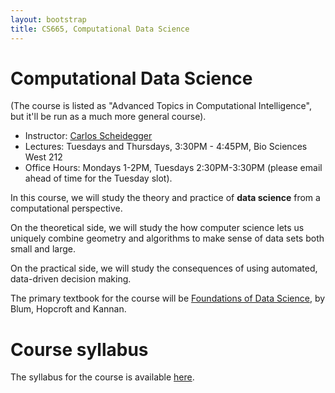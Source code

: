 ```yaml
---
layout: bootstrap
title: CS665, Computational Data Science
---
```


# Computational Data Science

(The course is listed as "Advanced Topics in Computational
Intelligence", but it'll be run as a much more general course).

* Instructor: [Carlos Scheidegger](http://cscheid.net)
* Lectures: Tuesdays and Thursdays, 3:30PM - 4:45PM, Bio Sciences West 212
* Office Hours: Mondays 1-2PM, Tuesdays 2:30PM-3:30PM (please email
  ahead of time for the Tuesday slot).

In this course, we will study the theory and practice of **data
science** from a computational perspective.

On the theoretical side, we will study the how computer science lets
us uniquely combine geometry and algorithms to make sense of data sets
both small and large.

On the practical side, we will study the consequences of using
automated, data-driven decision making.

The primary textbook for the course will be
[Foundations of Data Science](https://www.cs.cornell.edu/jeh/book.pdf),
by Blum, Hopcroft and Kannan. 

# Course syllabus

The syllabus for the course is available [here](syllabus.html).
